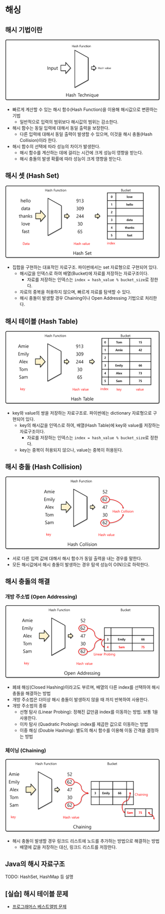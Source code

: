 # 해싱

## 해시 기법이란

![해시 기법](img/section6/1.png)

- 빠르게 계산할 수 있는 해시 함수(Hash Function)을 이용해 해시값으로 변환하는 기법
    - 일반적으로 입력의 범위보다 해시값의 범위는 감소한다.
- 해시 함수는 동일 입력에 대해서 동일 출력을 보장한다.
    - 다른 입력에 대해서 동일 출력이 발생할 수 있으며, 이것을 해시 충돌(Hash Collision)이라 한다.
- 해시 함수의 선택에 따라 성능의 차이가 발생한다.
    - 해시 함수를 계산하는 데에 걸리는 시간에 크게 성능이 영향을 받는다.
    - 해시 충돌의 발생 확률에 따라 성능이 크게 영향을 받는다.

## 해시 셋 (Hash Set)

![해시 셋](img/section6/2.png)

- 집합을 구현하는 대표적인 자료구조. 파이썬에서는 set 자료형으로 구현되어 있다.
    - 해시값을 인덱스로 하여 배열(Bucket)에 자료를 저장하는 자료구조이다.
        - 자료를 저장하는 인덱스는 `index = hash_value % bucket_size`로 정한다.
    - 자료의 중복을 허용하지 않으며, 빠르게 자료를 탐색할 수 있다.
    - 해시 충돌이 발생할 경우 Chaining이나 Open Addressing 기법으로 처리한다.

## 해시 테이블 (Hash Table)

![해시 테이블](img/section6/3.png)

- key와 value의 쌍을 저장하는 자료구조로. 파이썬에는 dictionary 자료형으로 구현되어 있다.
    - key의 해시값을 인덱스로 하여, 배열(Hash Table)에 key와 value를 저장하는 자료구조이다.
        - 자료를 저장하는 인덱스는 `index = hash_value % bucket_size`로 정한다.
    - key는 중복이 허용되지 않으나, value는 중복이 허용된다.

## 해시 충돌 (Hash Collision)

![해시 충돌](img/section6/4.png)

- 서로 다른 입력 값에 대해서 해시 함수가 동일 출력을 내는 경우를 말한다.
- 모든 해시값에서 해시 충돌이 발생하는 경우 탐색 성능이 O(N)으로 하락한다.

## 해시 충돌의 해결

### 개방 주소법 (Open Addressing)

![개방 주소법](img/section6/5.png)

- 폐쇄 해싱(Closed Hashing)이라고도 부르며, 배열의 다른 index를 선택하여 해시 충돌을 해결하는 방법
- 개방 주소법은 더이상 해시 충돌이 발생하지 않을 때 까지 반복하여 사용한다.
- 개방 주소법의 종류
    - 선형 탐사 (Linear Probing): 정해진 값만큼 index를 이동하는 방법. 보통 1을 사용한다.
    - 이차 탐사 (Quadratic Probing): index를 제곱한 값으로 이동하는 방법
    - 이중 해싱 (Double Hashing): 별도의 해시 함수를 이용해 이동 간격을 결정하는 방법

### 체이닝 (Chaining)

![체이닝](img/section6/6.png)

- 해시 충돌이 발생할 경우 링크드 리스트에 노드를 추가하는 방법으로 해결하는 방법
    - 배열에 값을 저장하는 대신, 링크드 리스트를 저장한다.

## Java의 해시 자료구조

TODO: HashSet, HashMap 등 설명

## [실습] 해시 테이블 문제

- [프로그래머스 베스트앨범 문제](https://programmers.co.kr/learn/courses/30/lessons/42579)
